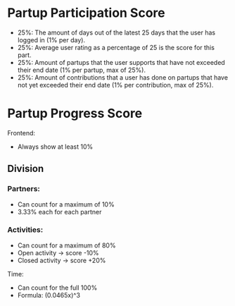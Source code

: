 # Partup Participation Score

- 25%: The amount of days out of the latest 25 days that the user has logged in (1% per day).
- 25%: Average user rating as a percentage of 25 is the score for this part.
- 25%: Amount of partups that the user supports that have not exceeded their end date (1% per partup, max of 25%).
- 25%: Amount of contributions that a user has done on partups that have not yet exceeded their end date (1% per contribution, max of 25%).

# Partup Progress Score

Frontend:
- Always show at least 10%

## Division

### Partners:
- Can count for a maximum of 10%
- 3.33% each for each partner

### Activities:
- Can count for a maximum of 80%
- Open activity -> score -10%
- Closed activity -> score +20%

Time:
- Can count for the full 100%
- Formula: (0.0465x)^3
